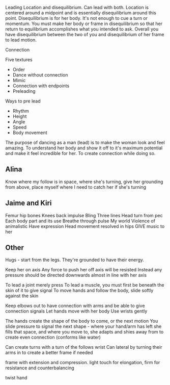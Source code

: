 

Leading
Location and disequilibrium. Can lead with both. Location is centered around a midpoint and is essentially disequilibrium around this point. Disequilibrium is for her body. It's not enough to cue a turn or momentum. You must make her body or frame in disequilibrium so that her return to equilibrium accomplishes what you intended to ask. Overall you have disequilibrium between the two of you and disequilibrium of her frame to lead motion.

Connection


Five textures
- Order
- Dance without connection
- Mimic
- Connection with endpoints
- Preleading

Ways to pre lead
- Rhythm
- Height
- Angle
- Speed
- Body movement

The purpose of dancing as a man (lead) is to make the woman look and feel amazing. To understand her body and show it off to it's maximum potential and make it feel incredible for her. To create connection while doing so.

## Alina
Know where my follow is in space, where she's turning, give her grounding from above, place myself where I need to catch her if she's turning


## Jaime and Kiri
Femur hip bones
Knees back impulse
Bling
Three lines
Head turn from pec
Each body part and its use
Breathe through pulse
My world
Violence of animalistic
Have expression
Head movement resolved in hips
GIVE music to her

## Other
Hugs - start from the legs. They're grounded to have their energy.

Keep her on axis
Any force to push her off axis will be resisted
Instead any pressure should be directed downwards almost in line with her axis

To lead a joint merely press
To lead a muscle, you must first be beneath the skin of it to give signal
To move hands and follow the body, slide softly against the skin

Keep elbows out to have connection with arms and be able to give connection signals
Let hands move with her body
Use wrists gently

The hands create the shape of the body to come, or the next motion
You slide pressure to signal the next shape - where your hand/arm has left she fills that space, and where you move to, she adapts and shies away from to create even connection (conforms like water)

Can create turns with a turn of the follows wrist
Can lateral by turning their arms in to create a better frame if needed

frame with extension and compression.
light touch for elongation, firm for resistance and counterbalancing

twist hand
